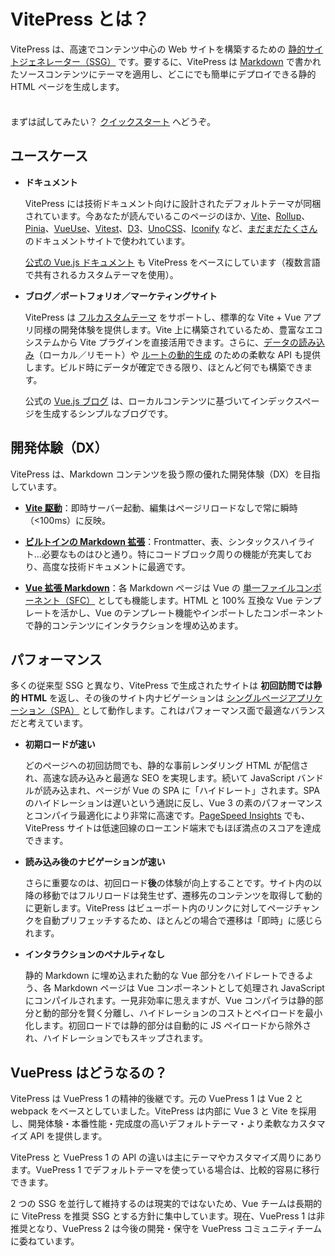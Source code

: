 # VitePress とは？

VitePress は、高速でコンテンツ中心の Web サイトを構築するための [静的サイトジェネレーター（SSG）](https://en.wikipedia.org/wiki/Static_site_generator) です。要するに、VitePress は [Markdown](https://en.wikipedia.org/wiki/Markdown) で書かれたソースコンテンツにテーマを適用し、どこにでも簡単にデプロイできる静的 HTML ページを生成します。

<div class="tip custom-block" style="padding-top: 8px">

まずは試してみたい？ [クイックスタート](./getting-started) へどうぞ。

</div>

## ユースケース

- **ドキュメント**

  VitePress には技術ドキュメント向けに設計されたデフォルトテーマが同梱されています。今あなたが読んでいるこのページのほか、[Vite](https://vitejs.dev/)、[Rollup](https://rollupjs.org/)、[Pinia](https://pinia.vuejs.org/)、[VueUse](https://vueuse.org/)、[Vitest](https://vitest.dev/)、[D3](https://d3js.org/)、[UnoCSS](https://unocss.dev/)、[Iconify](https://iconify.design/) など、[まだまだたくさん](https://github.com/search?q=/"vitepress":+/+language:json&type=code)のドキュメントサイトで使われています。

  [公式の Vue.js ドキュメント](https://vuejs.org/) も VitePress をベースにしています（複数言語で共有されるカスタムテーマを使用）。

- **ブログ／ポートフォリオ／マーケティングサイト**

  VitePress は [フルカスタムテーマ](./custom-theme) をサポートし、標準的な Vite + Vue アプリ同様の開発体験を提供します。Vite 上に構築されているため、豊富なエコシステムから Vite プラグインを直接活用できます。さらに、[データの読み込み](./data-loading)（ローカル／リモート）や [ルートの動的生成](./routing#dynamic-routes) のための柔軟な API も提供します。ビルド時にデータが確定できる限り、ほとんど何でも構築できます。

  公式の [Vue.js ブログ](https://blog.vuejs.org/) は、ローカルコンテンツに基づいてインデックスページを生成するシンプルなブログです。

## 開発体験（DX）

VitePress は、Markdown コンテンツを扱う際の優れた開発体験（DX）を目指しています。

- **[Vite 駆動](https://vitejs.dev/)**：即時サーバー起動、編集はページリロードなしで常に瞬時（<100ms）に反映。

- **[ビルトインの Markdown 拡張](./markdown)**：Frontmatter、表、シンタックスハイライト…必要なものはひと通り。特にコードブロック周りの機能が充実しており、高度な技術ドキュメントに最適です。

- **[Vue 拡張 Markdown](./using-vue)**：各 Markdown ページは Vue の [単一ファイルコンポーネント（SFC）](https://vuejs.org/guide/scaling-up/sfc.html) としても機能します。HTML と 100% 互換な Vue テンプレートを活かし、Vue のテンプレート機能やインポートしたコンポーネントで静的コンテンツにインタラクションを埋め込めます。

## パフォーマンス

多くの従来型 SSG と異なり、VitePress で生成されたサイトは **初回訪問では静的 HTML** を返し、その後のサイト内ナビゲーションは [シングルページアプリケーション（SPA）](https://en.wikipedia.org/wiki/Single-page_application) として動作します。これはパフォーマンス面で最適なバランスだと考えています。

- **初期ロードが速い**

  どのページへの初回訪問でも、静的な事前レンダリング HTML が配信され、高速な読み込みと最適な SEO を実現します。続いて JavaScript バンドルが読み込まれ、ページが Vue の SPA に「ハイドレート」されます。SPA のハイドレーションは遅いという通説に反し、Vue 3 の素のパフォーマンスとコンパイラ最適化により非常に高速です。[PageSpeed Insights](https://pagespeed.web.dev/report?url=https%3A%2F%2Fvitepress.dev%2F) でも、VitePress サイトは低速回線のローエンド端末でもほぼ満点のスコアを達成できます。

- **読み込み後のナビゲーションが速い**

  さらに重要なのは、初回ロード**後**の体験が向上することです。サイト内の以降の移動ではフルリロードは発生せず、遷移先のコンテンツを取得して動的に更新します。VitePress はビューポート内のリンクに対してページチャンクを自動プリフェッチするため、ほとんどの場合で遷移は「即時」に感じられます。

- **インタラクションのペナルティなし**

  静的 Markdown に埋め込まれた動的な Vue 部分をハイドレートできるよう、各 Markdown ページは Vue コンポーネントとして処理され JavaScript にコンパイルされます。一見非効率に思えますが、Vue コンパイラは静的部分と動的部分を賢く分離し、ハイドレーションのコストとペイロードを最小化します。初回ロードでは静的部分は自動的に JS ペイロードから除外され、ハイドレーションでもスキップされます。

## VuePress はどうなるの？

VitePress は VuePress 1 の精神的後継です。元の VuePress 1 は Vue 2 と webpack をベースとしていました。VitePress は内部に Vue 3 と Vite を採用し、開発体験・本番性能・完成度の高いデフォルトテーマ・より柔軟なカスタマイズ API を提供します。

VitePress と VuePress 1 の API の違いは主にテーマやカスタマイズ周りにあります。VuePress 1 でデフォルトテーマを使っている場合は、比較的容易に移行できます。

2 つの SSG を並行して維持するのは現実的ではないため、Vue チームは長期的に VitePress を推奨 SSG とする方針に集中しています。現在、VuePress 1 は非推奨となり、VuePress 2 は今後の開発・保守を VuePress コミュニティチームに委ねています。
